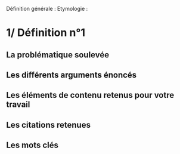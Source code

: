 Définition générale : 
Etymologie :

# 1/ Définition n°1


## La problématique soulevée


## Les différents arguments énoncés



## Les éléments de contenu retenus pour votre travail


## Les citations retenues


## Les mots clés
